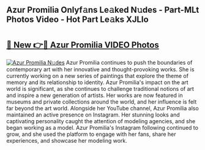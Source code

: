 ## Azur Promilia Onlyf𝚊ns Le𝚊ked N𝚞des - Part-MLt Photos Video - Hot Part Le𝚊ks XJLIo

# <h2><a href="http://ab43545.deff.icu/?id=Azur+Promilia">🔗 New 👉🔴 Azur Promilia VIDEO Photos</a></h2>

[![Azur Promilia N𝚞des](https://i.imgur.com/rIISA9y.gif)](http://ab43545.deff.icu/?id=Azur+Promilia)
Azur Promilia continues to push the boundaries of contemporary art with her innovative and thought-provoking works. She is currently working on a new series of paintings that explore the theme of memory and its relationship to identity. Azur Promilia's impact on the art world is significant, as she continues to challenge traditional notions of art and inspire a new generation of artists. Her works are now featured in museums and private collections around the world, and her influence is felt far beyond the art world. Alongside her YouTube channel, Azur Promilia also maintained an active presence on Instagram. Her stunning looks and captivating personality caught the attention of modeling agencies, and she began working as a model. Azur Promilia's Instagram following continued to grow, and she used the platform to engage with her fans, share her experiences, and showcase her modeling work.
